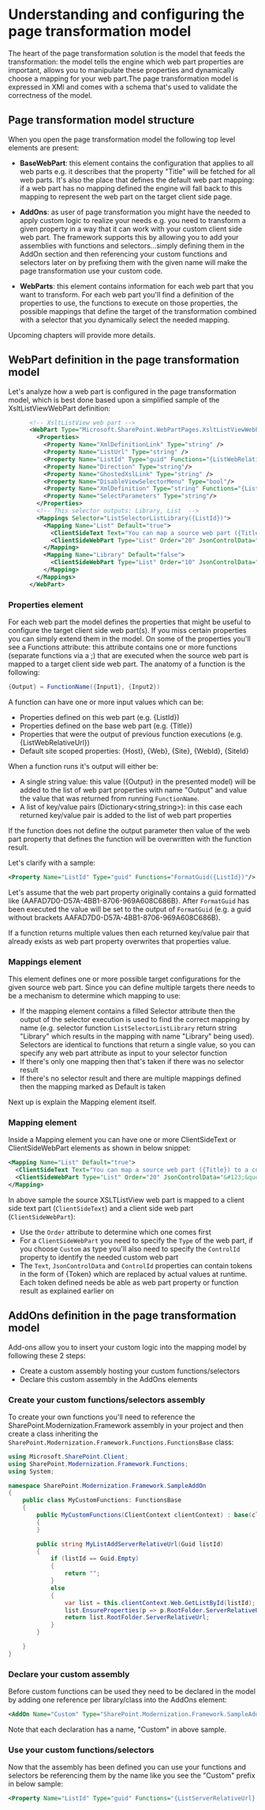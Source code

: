 # Understanding and configuring the page transformation model

The heart of the page transformation solution is the model that feeds the transformation: the model tells the engine which web part properties are important, allows you to manipulate these properties and dynamically choose a mapping for your web part.The page transformation model is expressed in XMl and comes with a schema that's used to validate the correctness of the model.

## Page transformation model structure

When you open the page transformation model the following top level elements are present:

- **BaseWebPart**: this element contains the configuration that applies to all web parts e.g. it describes that the property "Title" will be fetched for all web parts. It's also the place that defines the default web part mapping: if a web part has no mapping defined the engine will fall back to this mapping to represent the web part on the target client side page.

- **AddOns**: as user of page transformation you might have the needed to apply custom logic to realize your needs e.g. you need to transform a given property in a way that it can work with your custom client side web part. The framework supports this by allowing you to add your assemblies with functions and selectors...simply defining them in the AddOn section and then referencing your custom functions and selectors later on by prefixing them with the given name will make the page transformation use your custom code.

- **WebParts**: this element contains information for each web part that you want to transform. For each web part you'll find a definition of the properties to use, the functions to execute on those properties, the possible mappings that define the target of the transformation combined with a selector that you dynamically select the needed mapping.

Upcoming chapters will provide more details.

## WebPart definition in the page transformation model

Let's analyze how a web part is configured in the page transformation model, which is best done based upon a simplified sample of the XsltListViewWebPart definition:

```Xml
      <!-- XsltListView web part -->
      <WebPart Type="Microsoft.SharePoint.WebPartPages.XsltListViewWebPart, Microsoft.SharePoint, Version=16.0.0.0, Culture=neutral, PublicKeyToken=71e9bce111e9429c">
        <Properties>
          <Property Name="XmlDefinitionLink" Type="string" />
          <Property Name="ListUrl" Type="string" />
          <Property Name="ListId" Type="guid" Functions="{ListWebRelativeUrl} = ListAddWebRelativeUrl({ListId}); {ListServerRelativeUrl} = ListAddServerRelativeUrl({ListId})"/>
          <Property Name="Direction" Type="string"/>
          <Property Name="GhostedXslLink" Type="string" />
          <Property Name="DisableViewSelectorMenu" Type="bool"/>
          <Property Name="XmlDefinition" Type="string" Functions="{ListViewId} = ListDetectUsedView({ListId},{XmlDefinition})"/>
          <Property Name="SelectParameters" Type="string"/>
        </Properties>
        <!-- This selector outputs: Library, List  -->
        <Mappings Selector="ListSelectorListLibrary({ListId})">
          <Mapping Name="List" Default="true">
            <ClientSideText Text="You can map a source web part ({Title}) to a combination of client side controls :-)" Order="10" />
            <ClientSideWebPart Type="List" Order="20" JsonControlData="&#123;&quot;serverProcessedContent&quot;&#58;&#123;&quot;htmlStrings&quot;&#58;&#123;&#125;,&quot;searchablePlainTexts&quot;&#58;&#123;&#125;,&quot;imageSources&quot;&#58;&#123;&#125;,&quot;links&quot;&#58;&#123;&#125;&#125;,&quot;dataVersion&quot;&#58;&quot;1.0&quot;,&quot;properties&quot;&#58;&#123;&quot;isDocumentLibrary&quot;&#58;false,&quot;selectedListId&quot;&#58;&quot;{ListId}&quot;,&quot;listTitle&quot;&#58;&quot;{Title}&quot;,&quot;selectedListUrl&quot;&#58;&quot;{ListServerRelativeUrl}&quot;,&quot;webRelativeListUrl&quot;&#58;&quot;{ListWebRelativeUrl}&quot;,&quot;webpartHeightKey&quot;&#58;4,&quot;selectedViewId&quot;&#58;&quot;{ListViewId}&quot;&#125;&#125;" />
          </Mapping>
          <Mapping Name="Library" Default="false">
            <ClientSideWebPart Type="List" Order="10" JsonControlData="&#123;&quot;serverProcessedContent&quot;&#58;&#123;&quot;htmlStrings&quot;&#58;&#123;&#125;,&quot;searchablePlainTexts&quot;&#58;&#123;&#125;,&quot;imageSources&quot;&#58;&#123;&#125;,&quot;links&quot;&#58;&#123;&#125;&#125;,&quot;dataVersion&quot;&#58;&quot;1.0&quot;,&quot;properties&quot;&#58;&#123;&quot;isDocumentLibrary&quot;&#58;true,&quot;selectedListId&quot;&#58;&quot;{ListId}&quot;,&quot;listTitle&quot;&#58;&quot;{Title}&quot;,&quot;selectedListUrl&quot;&#58;&quot;{ListServerRelativeUrl}&quot;,&quot;webRelativeListUrl&quot;&#58;&quot;{ListWebRelativeUrl}&quot;,&quot;webpartHeightKey&quot;&#58;4,&quot;selectedViewId&quot;&#58;&quot;{ListViewId}&quot;&#125;&#125;" />
          </Mapping>
        </Mappings>
      </WebPart>
```

### Properties element

For each web part the model defines the properties that might be useful to configure the target client side web part(s). If you miss certain properties you can simply extend them in the model. On some of the properties you'll see a Functions attribute: this attribute contains one or more functions (separate functions via a ;) that are executed when the source web part is mapped to a target client side web part. The anatomy of a function is the following:

```C#
{Output} = FunctionName({Input1}, {Input2})
```

A function can have one or more input values which can be:

- Properties defined on this web part (e.g. {ListId})
- Properties defined on the base web part (e.g. {Title})
- Properties that were the output of previous function executions (e.g. {ListWebRelativeUrl})
- Default site scoped properties: {Host}, {Web}, {Site}, {WebId}, {SiteId}

When a function runs it's output will either be:

- A single string value: this value ({Output} in the presented model) will be added to the list of web part properties with name "Output" and value the value that was returned from running `FunctionName`.
- A list of key/value pairs (Dictionary<string,string>): in this case each returned key/value pair is added to the list of web part properties

If the function does not define the output parameter then value of the web part property that defines the function will be overwritten with the function result.

Let's clarify with a sample:

```Xml
<Property Name="ListId" Type="guid" Functions="FormatGuid({ListId})"/>
```

Let's assume that the web part property originally contains a guid formatted like {AAFAD7D0-D57A-4BB1-8706-969A608C686B}. After `FormatGuid` has been executed the value will be set to the output of `FormatGuid` (e.g. a guid without brackets AAFAD7D0-D57A-4BB1-8706-969A608C686B).

If a function returns multiple values then each returned key/value pair that already exists as web part property overwrites that properties value.

### Mappings element

This element defines one or more possible target configurations for the given source web part. Since you can define multiple targets there needs to be a mechanism to determine which mapping to use:

- If the mapping element contains a filled Selector attribute then the output of the selector execution is used to find the correct mapping by name (e.g. selector function `ListSelectorListLibrary` return string "Library" which results in the mapping with name "Library" being used). Selectors are identical to functions that return a single value, so you can specify any web part attribute as input to your selector function
- If there's only one mapping then that's taken if there was no selector result
- If there's no selector result and there are multiple mappings defined then the mapping marked as Default is taken

Next up is explain the Mapping element itself.

### Mapping element

Inside a Mapping element you can have one or more ClientSideText or ClientSideWebPart elements as shown in below snippet:

```Xml
<Mapping Name="List" Default="true">
  <ClientSideText Text="You can map a source web part ({Title}) to a combination of client side controls :-)" Order="10" />
  <ClientSideWebPart Type="List" Order="20" JsonControlData="&#123;&quot;serverProcessedContent&quot;&#58;&#123;&quot;htmlStrings&quot;&#58;&#123;&#125;,&quot;searchablePlainTexts&quot;&#58;&#123;&#125;,&quot;imageSources&quot;&#58;&#123;&#125;,&quot;links&quot;&#58;&#123;&#125;&#125;,&quot;dataVersion&quot;&#58;&quot;1.0&quot;,&quot;properties&quot;&#58;&#123;&quot;isDocumentLibrary&quot;&#58;false,&quot;selectedListId&quot;&#58;&quot;{ListId}&quot;,&quot;listTitle&quot;&#58;&quot;{Title}&quot;,&quot;selectedListUrl&quot;&#58;&quot;{ListServerRelativeUrl}&quot;,&quot;webRelativeListUrl&quot;&#58;&quot;{ListWebRelativeUrl}&quot;,&quot;webpartHeightKey&quot;&#58;4,&quot;selectedViewId&quot;&#58;&quot;{ListViewId}&quot;&#125;&#125;" />
</Mapping>
```

In above sample the source XSLTListView web part is mapped to a client side text part (`ClientSideText`) and a client side web part (`ClientSideWebPart`):

- Use the `Order` attribute to determine which one comes first
- For a `ClientSideWebPart` you need to specify the `Type` of the web part, if you choose `Custom` as type you'll also need to specify the `ControlId` property to identify the needed custom web part
- The `Text`, `JsonControlData` and `ControlId` properties can contain tokens in the form of {Token} which are replaced by actual values at runtime. Each token defined needs be able as web part property or function result as explained earlier on

## AddOns definition in the page transformation model

Add-ons allow you to insert your custom logic into the mapping model by following these 2 steps:

- Create a custom assembly hosting your custom functions/selectors
- Declare this custom assembly in the AddOns elements

### Create your custom functions/selectors assembly

To create your own functions you'll need to reference the SharePoint.Modernization.Framework assembly in your project and then create a class inheriting the `SharePoint.Modernization.Framework.Functions.FunctionsBase` class:

```C#
using Microsoft.SharePoint.Client;
using SharePoint.Modernization.Framework.Functions;
using System;

namespace SharePoint.Modernization.Framework.SampleAddOn
{
    public class MyCustomFunctions: FunctionsBase
    {
        public MyCustomFunctions(ClientContext clientContext) : base(clientContext)
        {
        }

        public string MyListAddServerRelativeUrl(Guid listId)
        {
            if (listId == Guid.Empty)
            {
                return "";
            }
            else
            {
                var list = this.clientContext.Web.GetListById(listId);
                list.EnsureProperties(p => p.RootFolder.ServerRelativeUrl);
                return list.RootFolder.ServerRelativeUrl;
            }
        }

    }
}
```

### Declare your custom assembly

Before custom functions can be used they need to be declared in the model by adding one reference per library/class into the AddOns element:

```Xml
<AddOn Name="Custom" Type="SharePoint.Modernization.Framework.SampleAddOn.MyCustomFunctions" Assembly="SharePoint.Modernization.Framework.SampleAddOn.dll" />
```

Note that each declaration has a name, "Custom" in above sample.

### Use your custom functions/selectors

Now that the assembly has been defined you can use your functions and selectors be referencing them by the name like you see the "Custom" prefix in below sample:

```Xml
<Property Name="ListId" Type="guid" Functions="{ListServerRelativeUrl} = Custom.MyListAddServerRelativeUrl({ListId})"/>
```
